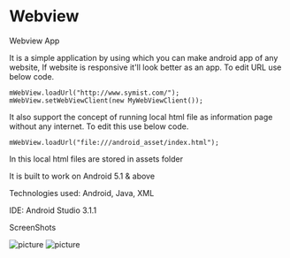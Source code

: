 # Webview

Webview App

It is a simple application by using which you can make android app of any website, If website is responsive it'll look better as an app.
To edit URL use below code.
```
mWebView.loadUrl("http://www.symist.com/");
mWebView.setWebViewClient(new MyWebViewClient());
```
It also support the concept of running local html file as information page without any internet. To edit this use below code.
```
mWebView.loadUrl("file:///android_asset/index.html");
```
In this local html files are stored in assets folder

It is built to work on Android 5.1 & above

Technologies used: Android, Java, XML

IDE: Android Studio 3.1.1

ScreenShots

![picture](img/1.png)
![picture](img/2.png)
